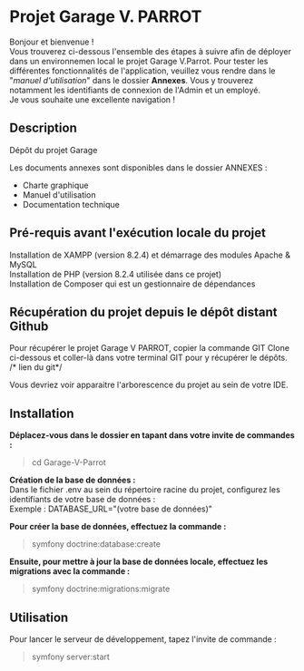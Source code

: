 <h1>Projet Garage V. PARROT</h1>

Bonjour et bienvenue ! <br>
Vous trouverez ci-dessous l'ensemble des étapes à suivre afin de déployer dans un environnemen local le projet Garage V.Parrot. 
Pour tester les différentes fonctionnalités de l'application, veuillez vous rendre dans le  "_manuel d'utilisation_" dans le dossier **Annexes**. Vous y trouverez notamment les identifiants de connexion de l'Admin et un employé. <br>
Je vous souhaite une excellente navigation !

<h2>Description </h2>

Dépôt du projet Garage 

Les documents annexes sont disponibles dans le dossier ANNEXES : 
<ul>
<li>Charte graphique</li>
<li>Manuel d'utilisation</li>
<li>Documentation technique</li>
</ul>

<h2> Pré-requis avant l'exécution locale du projet </h2>

Installation de XAMPP (version 8.2.4) et démarrage des modules Apache & MySQL <br>
Installation de PHP (version 8.2.4 utilisée dans ce projet) <br>
Installation de Composer qui est un gestionnaire de dépendances <br>

<h2> Récupération du projet depuis le dépôt distant Github </h2>

Pour récupérer le projet Garage V PARROT, copier la commande GIT Clone ci-dessous et coller-là dans votre terminal GIT pour y récupérer le dépôts. <br>
/* lien du git*/

Vous devriez voir apparaitre l'arborescence du projet au sein de votre IDE. 

<h2> Installation </h2>

**Déplacez-vous dans le dossier en tapant dans votre invite de commandes :** <br>
> cd Garage-V-Parrot <br>

**Création de la base de données :**<br>
Dans le fichier .env au sein du répertoire racine du projet, configurez les identifiants de votre base de données : <br>
Exemple : DATABASE_URL="(votre base de données)"<br>

**Pour créer la base de données, effectuez la commande :** <br>
> symfony doctrine:database:create <br>

**Ensuite, pour mettre à jour la base de données locale, effectuez les migrations avec la commande :** 
> symfony doctrine:migrations:migrate

<h2> Utilisation </h2>

Pour lancer le serveur de développement, tapez l'invite de commande : 
> symfony server:start

